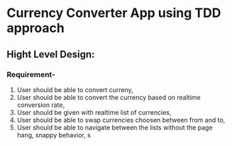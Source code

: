# Currency Converter App using TDD approach

## Hight Level Design:

### Requirement-
1. User should be able to convert curreny,
2. User should be able to convert the currency based on realtime conversion rate,
3. User should be given with realtime list of currencies,
4. User should be able to swap currencies choosen between from and to,
5. User should be able to navigate between the lists without the page hang, snappy behavior,
s